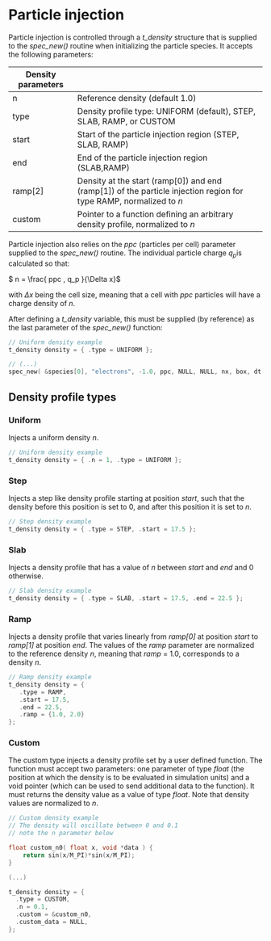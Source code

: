 # Particle injection

Particle injection is controlled through a _t\_density_ structure that is supplied to the _spec\_new()_ routine when initializing the particle species. It accepts the following parameters:


| Density parameters||
|---|---|
| n | Reference density (default 1.0) |
| type | Density profile type: UNIFORM (default), STEP, SLAB, RAMP, or CUSTOM |
| start | Start of the particle injection region (STEP, SLAB, RAMP) |
| end  | End of the particle injection region (SLAB,RAMP) |
| ramp[2]  | Density at the start (ramp[0]) and end (ramp[1]) of the particle injection region for type RAMP, normalized to _n_ |
| custom | Pointer to a function defining an arbitrary density profile, normalized to _n_ |

Particle injection also relies on the _ppc_ (particles per cell) parameter supplied to the _spec\_new()_ routine. The individual particle charge $q_p$is calculated so that:

$ n = \frac{ ppc \, q_p }{\Delta x}$

with $\Delta x$ being the cell size, meaning that a cell with _ppc_ particles will have a charge density of _n_.

After defining a _t\_density_ variable, this must be supplied (by reference) as the last parameter of the _spec\_new()_ function:

```C
// Uniform density example
t_density density = { .type = UNIFORM };

// (...)
spec_new( &species[0], "electrons", -1.0, ppc, NULL, NULL, nx, box, dt, &density );
```



## Density profile types

### Uniform

Injects a uniform density _n_.

```C
// Uniform density example
t_density density = { .n = 1, .type = UNIFORM };
```


### Step

Injects a step like density profile starting at position _start_, such that the density before this position is set to 0, and after this position it is set to _n_.

```C
// Step density example
t_density density = { .type = STEP, .start = 17.5 };
```

### Slab

Injects a density profile that has a value of _n_ between _start_ and _end_ and 0 otherwise.

```C
// Slab density example
t_density density = { .type = SLAB, .start = 17.5, .end = 22.5 };
```

### Ramp

Injects a density profile that varies linearly from _ramp[0]_ at position _start_ to _ramp[1]_ at position _end_. The values of the _ramp_ parameter are normalized to the reference density _n_, meaning that _ramp_ = 1.0, corresponds to a density _n_.

```C
// Ramp density example
t_density density = {
   .type = RAMP,
   .start = 17.5,
   .end = 22.5,
   .ramp = {1.0, 2.0}
};
```


### Custom

The custom type injects a density profile set by a user defined function. The function must accept two parameters: one parameter of type _float_ (the position at which the density is to be evaluated in simulation units) and a void pointer (which can be used to send additional data to the function). It must returns the density value as a value of type _float_. Note that density values are normalized to _n_.

```C
// Custom density example
// The density will oscillate between 0 and 0.1
// note the n parameter below

float custom_n0( float x, void *data ) {
	return sin(x/M_PI)*sin(x/M_PI);
}

(...)

t_density density = {
  .type = CUSTOM,
  .n = 0.1,
  .custom = &custom_n0,
  .custom_data = NULL,
};
```
